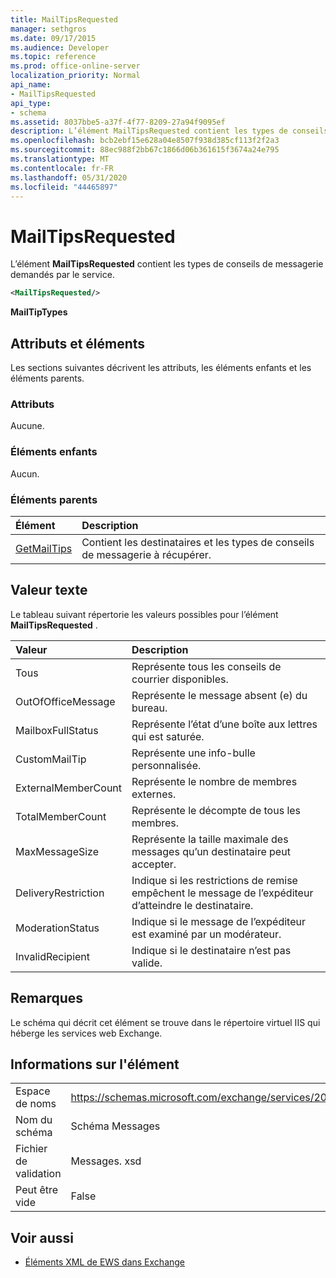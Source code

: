 ```yaml
---
title: MailTipsRequested
manager: sethgros
ms.date: 09/17/2015
ms.audience: Developer
ms.topic: reference
ms.prod: office-online-server
localization_priority: Normal
api_name:
- MailTipsRequested
api_type:
- schema
ms.assetid: 8037bbe5-a37f-4f77-8209-27a94f9095ef
description: L’élément MailTipsRequested contient les types de conseils de messagerie demandés par le service.
ms.openlocfilehash: bcb2ebf15e628a04e8507f938d385cf113f2f2a3
ms.sourcegitcommit: 88ec988f2bb67c1866d06b361615f3674a24e795
ms.translationtype: MT
ms.contentlocale: fr-FR
ms.lasthandoff: 05/31/2020
ms.locfileid: "44465897"
---
```

# <a name="mailtipsrequested"></a>MailTipsRequested

L’élément **MailTipsRequested** contient les types de conseils de messagerie demandés par le service. 
  
```XML
<MailTipsRequested/>
```

 **MailTipTypes**
## <a name="attributes-and-elements"></a>Attributs et éléments

Les sections suivantes décrivent les attributs, les éléments enfants et les éléments parents.
  
### <a name="attributes"></a>Attributs

Aucune.
  
### <a name="child-elements"></a>Éléments enfants

Aucun.
  
### <a name="parent-elements"></a>Éléments parents

|**Élément**|**Description**|
|:-----|:-----|
|[GetMailTips](getmailtips.md) <br/> |Contient les destinataires et les types de conseils de messagerie à récupérer.  <br/> |
   
## <a name="text-value"></a>Valeur texte

Le tableau suivant répertorie les valeurs possibles pour l’élément **MailTipsRequested** . 
  
|**Valeur**|**Description**|
|:-----|:-----|
|Tous  <br/> |Représente tous les conseils de courrier disponibles.  <br/> |
|OutOfOfficeMessage  <br/> |Représente le message absent (e) du bureau.  <br/> |
|MailboxFullStatus  <br/> |Représente l’état d’une boîte aux lettres qui est saturée.  <br/> |
|CustomMailTip  <br/> |Représente une info-bulle personnalisée.  <br/> |
|ExternalMemberCount  <br/> |Représente le nombre de membres externes.  <br/> |
|TotalMemberCount  <br/> |Représente le décompte de tous les membres.  <br/> |
|MaxMessageSize  <br/> |Représente la taille maximale des messages qu’un destinataire peut accepter.  <br/> |
|DeliveryRestriction  <br/> |Indique si les restrictions de remise empêchent le message de l’expéditeur d’atteindre le destinataire.  <br/> |
|ModerationStatus  <br/> |Indique si le message de l’expéditeur est examiné par un modérateur.  <br/> |
|InvalidRecipient  <br/> |Indique si le destinataire n’est pas valide.  <br/> |
   
## <a name="remarks"></a>Remarques

Le schéma qui décrit cet élément se trouve dans le répertoire virtuel IIS qui héberge les services web Exchange.
  
## <a name="element-information"></a>Informations sur l'élément

|||
|:-----|:-----|
|Espace de noms  <br/> |https://schemas.microsoft.com/exchange/services/2006/messages  <br/> |
|Nom du schéma  <br/> |Schéma Messages  <br/> |
|Fichier de validation  <br/> |Messages. xsd  <br/> |
|Peut être vide  <br/> |False  <br/> |
   
## <a name="see-also"></a>Voir aussi



- [Éléments XML de EWS dans Exchange](ews-xml-elements-in-exchange.md)

